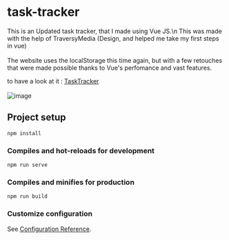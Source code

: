 # task-tracker
This is an Updated task tracker, that I made using Vue JS.\n
This was made with the help of TraversyMedia (Design, and helped me take my first steps in vue)\
\
The website uses the localStorage this time again, but with a few retouches that were made possible thanks to Vue's perfomance and vast features.

to have a look at it : [TaskTracker](https://task-tracker-vue-js-eight.vercel.app/)\
\
![image](https://github.com/MohamedKhalilAssa/task-tracker-vue-js/assets/123842557/e32fdcb6-27b2-4a2c-9974-622abd1e6df7)

## Project setup
```
npm install
```

### Compiles and hot-reloads for development
```
npm run serve
```

### Compiles and minifies for production
```
npm run build
```

### Customize configuration
See [Configuration Reference](https://cli.vuejs.org/config/).
